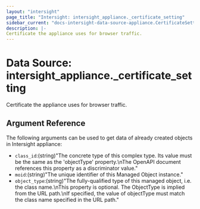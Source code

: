 ```yaml
---
layout: "intersight"
page_title: "Intersight: intersight_appliance._certificate_setting"
sidebar_current: "docs-intersight-data-source-appliance.CertificateSetting"
description: |-
Certificate the appliance uses for browser traffic.
---
```


# Data Source: intersight_appliance._certificate_setting
Certificate the appliance uses for browser traffic.
## Argument Reference
The following arguments can be used to get data of already created objects in Intersight appliance:
* `class_id`:(string)"The concrete type of this complex type. Its value must be the same as the 'objectType' property.\nThe OpenAPI document references this property as a discriminator value."
* `moid`:(string)"The unique identifier of this Managed Object instance."
* `object_type`:(string)"The fully-qualified type of this managed object, i.e. the class name.\nThis property is optional. The ObjectType is implied from the URL path.\nIf specified, the value of objectType must match the class name specified in the URL path."

